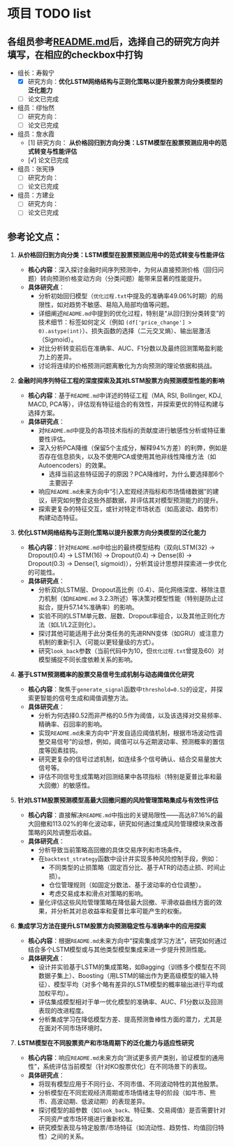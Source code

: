 # 项目 TODO list
## 各组员参考[README.md](README.md)后，选择自己的研究方向并填写，在相应的checkbox中打钩
- 组长：寿毅宁
  - [x] 研究方向：**优化LSTM网络结构与正则化策略以提升股票方向分类模型的泛化能力**
  - [ ] 论文已完成
- 组员：缪怡然
  - [ ] 研究方向：
  - [ ] 论文已完成
- 组员：詹水霞
  - [1] 研究方向： **从价格回归到方向分类：LSTM模型在股票预测应用中的范式转变与性能评估**
  - [√] 论文已完成
- 组员：张宪铮
  - [ ] 研究方向：
  - [ ] 论文已完成
- 组员：方建业
  - [ ] 研究方向：
  - [ ] 论文已完成

## 参考论文点：

1.  **从价格回归到方向分类：LSTM模型在股票预测应用中的范式转变与性能评估**
    *   **核心内容**：深入探讨金融时间序列预测中，为何从直接预测价格（回归问题）转向预测价格变动方向（分类问题）能带来显著的性能提升。
    *   **具体研究点**：
        *   分析初始回归模型（`优化过程.txt`中提及的准确率49.06%时期）的局限性，如对趋势不敏感、易陷入局部均值等问题。
        *   详细阐述`README.md`中提到的优化过程，特别是“从回归到分类转变”的技术细节：标签如何定义（例如 `(df['price_change'] > 0).astype(int)`）、损失函数的选择（二元交叉熵）、输出层激活（Sigmoid）。
        *   对比分析转变前后在准确率、AUC、F1分数以及最终回测策略盈利能力上的差异。
        *   讨论将连续的价格预测问题离散化为方向预测的理论依据和挑战。

2.  **金融时间序列特征工程的深度探索及其对LSTM股票方向预测模型性能的影响**
    *   **核心内容**：基于`README.md`中详述的特征工程（MA, RSI, Bollinger, KDJ, MACD, PCA等），评估现有特征组合的有效性，并探索更优的特征构建与选择方案。
    *   **具体研究点**：
        *   对`README.md`中提及的各项技术指标的贡献度进行敏感性分析或特征重要性评估。
        *   深入分析PCA降维（保留5个主成分，解释94%方差）的利弊，例如是否存在信息损失，以及不使用PCA或使用其他非线性降维方法（如Autoencoders）的效果。
            *   选择当前这些特征因子的原因？PCA降维时，为什么要选择那6个主要因子
        *   响应`README.md`未来方向中“引入宏观经济指标和市场情绪数据”的建议，研究如何整合这些外部数据，并评估其对模型预测能力的提升。
        *   探索更复杂的特征交互，或针对特定市场状态（如高波动、趋势市）构建动态特征。

3.  **优化LSTM网络结构与正则化策略以提升股票方向分类模型的泛化能力**
    *   **核心内容**：针对`README.md`中给出的最终模型结构（双向LSTM(32) -> Dropout(0.4) -> LSTM(16) -> Dropout(0.4) -> Dense(8) -> Dropout(0.3) -> Dense(1, sigmoid)），分析其设计思想并探索进一步优化的可能性。
    *   **具体研究点**：
        *   分析双向LSTM层、Dropout高比例（0.4）、简化网络深度、移除注意力机制（如`README.md` 3.2.3所述）等决策对模型性能（特别是防止过拟合，提升57.14%准确率）的影响。
        *   实验不同的LSTM单元数、层数、Dropout率组合，以及其他正则化方法（如L1/L2正则化）。
        *   探讨其他可能适用于此分类任务的先进RNN变体（如GRU）或注意力机制的重新引入（可能以更轻量级的方式）。
        *   研究`look_back`参数（当前代码中为10，但`优化过程.txt`曾提及60）对模型捕捉不同长度依赖关系的影响。

4.  **基于LSTM预测概率的股票交易信号生成机制与动态阈值优化研究**
    *   **核心内容**：聚焦于`generate_signal`函数中`threshold=0.52`的设定，并探索更智能的信号生成和阈值调整方法。
    *   **具体研究点**：
        *   分析为何选择0.52而非严格的0.5作为阈值，以及该选择对交易频率、精确率、召回率的影响。
        *   实现`README.md`未来方向中“开发自适应阈值机制，根据市场波动性调整交易信号”的设想，例如，阈值可以与近期波动率、预测概率的置信度等因素挂钩。
        *   研究更复杂的信号过滤机制，如连续多个信号确认、结合交易量放大信号等。
        *   评估不同信号生成策略对回测结果中各项指标（特别是夏普比率和最大回撤）的敏感性。

5.  **针对LSTM股票预测模型高最大回撤问题的风险管理策略集成与有效性评估**
    *   **核心内容**：直接解决`README.md`中指出的关键局限性——高达87.16%的最大回撤和113.02%的年化波动率，研究如何通过集成风险管理模块来改善策略的风险调整后收益。
    *   **具体研究点**：
        *   分析导致当前策略高回撤的具体交易序列和市场条件。
        *   在`backtest_strategy`函数中设计并实现多种风险控制手段，例如：
            *   不同类型的止损策略（固定百分比、基于ATR的动态止损、时间止损）。
            *   仓位管理规则（如固定分数法、基于波动率的仓位调整）。
            *   考虑交易成本和滑点对策略的影响。
        *   量化评估这些风险管理策略在降低最大回撤、平滑收益曲线方面的效果，并分析其对总收益率和夏普比率可能产生的权衡。

6.  **集成学习方法在提升LSTM股票方向预测稳定性与准确率中的应用探索**
    *   **核心内容**：根据`README.md`未来方向中“探索集成学习方法”，研究如何通过结合多个LSTM模型或与其他类型模型集成来进一步提升预测性能。
    *   **具体研究点**：
        *   设计并实验基于LSTM的集成策略，如Bagging（训练多个模型在不同数据子集上）、Boosting（用LSTM的输出作为更高级模型的输入特征）、模型平均（对多个略有差异的LSTM模型的概率输出进行平均或加权平均）。
        *   评估集成模型相对于单一优化模型的准确率、AUC、F1分数以及回测表现的改进程度。
        *   分析集成学习在降低模型方差、提高预测鲁棒性方面的潜力，尤其是在面对不同市场环境时。

7.  **LSTM模型在不同股票资产和市场周期下的泛化能力与适应性研究**
    *   **核心内容**：响应`README.md`未来方向“测试更多资产类别，验证模型的通用性”，系统评估当前模型（针对KO股票优化）在不同场景下的表现。
    *   **具体研究点**：
        *   将现有模型应用于不同行业、不同市值、不同波动特性的其他股票。
        *   分析模型在不同宏观经济周期或市场情绪主导的阶段（如牛市、熊市、高波动期、低波动期）的表现差异。
        *   探讨模型的超参数（如`look_back`、特征集、交易阈值）是否需要针对不同资产或市场环境进行重新校准。
        *   研究模型表现与特定股票/市场特征（如流动性、趋势性、均值回归特性）之间的关系。
